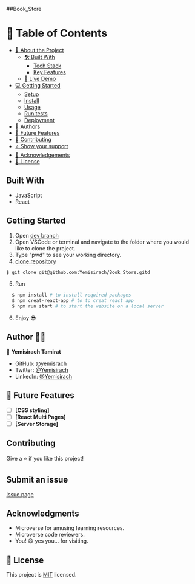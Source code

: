 ##Book_Store

# 📗 Table of Contents

- [📖 About the Project](#about-project)
  - [🛠 Built With](#built-with)
    - [Tech Stack](#tech-stack)
    - [Key Features](#key-features)
  - [🚀 Live Demo](#live-demo)
- [💻 Getting Started](#getting-started)
  - [Setup](#setup)
  - [Install](#install)
  - [Usage](#usage)
  - [Run tests](#run-tests)
  - [Deployment](#triangular_flag_on_post-deployment)
- [👥 Authors](#authors)
- [🔭 Future Features](#future-features)
- [🤝 Contributing](#contributing)
- [⭐️ Show your support](#support)
- [🙏 Acknowledgements](#acknowledgements)
- [📝 License](#license)

## Built With

- JavaScript
- React

## Getting Started

1. Open [dev branch](https://github.com/Yemisirach)
2. Open VSCode or terminal and navigate to the folder where you would like to clone the project.
3. Type "pwd" to see your working directory.
4. [clone repository](git@github.com:Yemisirach/Book_Store.git)

```bash
$ git clone git@github.com:Yemisirach/Book_Store.gitd
```

5. Run

```bash
  $ npm install # to install required packages
  $ npm creat-react-app # to to creat react app
  $ npm run start # to start the website on a local server
```

6. Enjoy 😎

## Author 👱‍♂️

👤 **Yemisirach Tamirat**

- GitHub: [@yemisrach](https://github.com/Yemisirach)
- Twitter: [@Yemisirach](https://twitter.com/tamiratyemsrach)
- LinkedIn: [@Yemisirach](https://www.linkedin.com/in/yemisirach)

## 🔭 Future Features <a name="future-features"></a>

- [ ] **[CSS styling]**
- [ ] **[React Multi Pages]**
- [ ] **[Server Storage]**

## Contributing

Give a ⭐️ if you like this project!

## Submit an issue

[Issue page](https://github.com/Yemisirach/Book_Store/issues)

## Acknowledgments

- Microverse for amusing learning resources.
- Microverse code reviewers.
- You! 😄 yes you... for visiting.

## 📝 License <a name="license"></a>

This project is [MIT](license) licensed.
